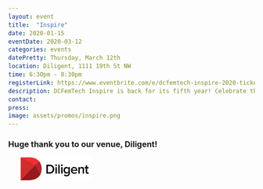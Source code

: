```yaml
---
layout: event
title:  "Inspire"
date: 2020-01-15
eventDate: 2020-03-12
categories: events
datePretty: Thursday, March 12th
location: Diligent, 1111 19th St NW
time: 6:30pm - 8:30pm
registerLink: https://www.eventbrite.com/e/dcfemtech-inspire-2020-tickets-97021428705
description: DCFemTech Inspire is back for its fifth year! Celebrate the success of women in the DC tech community. Join DCFemTech as we share and celebrate your accomplishments, large and small. Expect a good mix of networking, small activities, heavy hors d'oeuvres and a celebratory toast for a great year ahead. Share your success, celebrate others, and empower our community.
contact:
press:
image: assets/promos/inspire.png
---
```


### Huge thank you to our venue, Diligent!
<div class="m-sponsors">
  <ul>
    <img src="assets/sponsors/diligent.png" alt="Diligent" width="145" height="50">
  </ul>
</div>
